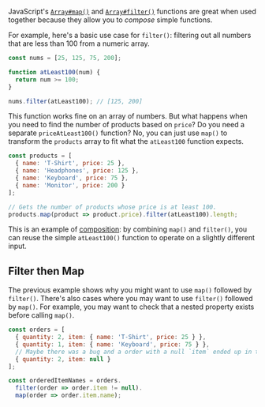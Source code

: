 JavaScript's [`Array#map()`](https://developer.mozilla.org/en-US/docs/Web/JavaScript/Reference/Global_Objects/Array/map) and [`Array#filter()`](/tutorials/fundamentals/array-filter) functions are great when used together because they allow you
to _compose_ simple functions.

For example, here's a basic use case for `filter()`: filtering out all numbers that are less than 100 from a numeric array.

```javascript
const nums = [25, 125, 75, 200];

function atLeast100(num) {
  return num >= 100;
}

nums.filter(atLeast100); // [125, 200]
```

This function works fine on an array of numbers. But what happens when you need to find the number of products based
on `price`? Do you need a separate `priceAtLeast100()` function? No, you can just use `map()` to transform the `products`
array to fit what the `atLeast100` function expects.

```javascript
const products = [
  { name: 'T-Shirt', price: 25 },
  { name: 'Headphones', price: 125 },
  { name: 'Keyboard', price: 75 },
  { name: 'Monitor', price: 200 }
];

// Gets the number of products whose price is at least 100.
products.map(product => product.price).filter(atLeast100).length;
```

This is an example of [composition](https://whatthefuck.is/composition): by combining `map()` and `filter()`, you can reuse the simple `atLeast100()` function to operate on a slightly different input.

Filter then Map
---------------

The previous example shows why you might want to use `map()` followed by `filter()`. There's also cases where you may
want to use `filter()` followed by `map()`. For example, you may want to check that a nested property exists before
calling `map()`.

```javascript
const orders = [
  { quantity: 2, item: { name: 'T-Shirt', price: 25 } },
  { quantity: 1, item: { name: 'Keyboard', price: 75 } },
  // Maybe there was a bug and a order with a null `item` ended up in the database!
  { quantity: 2, item: null }
];

const orderedItemNames = orders.
  filter(order => order.item != null).
  map(order => order.item.name);
```